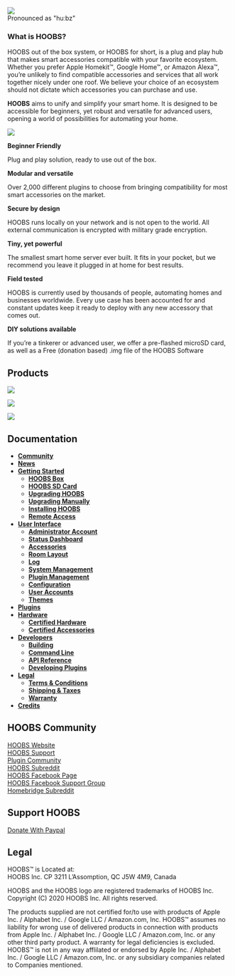 ![](https://raw.githubusercontent.com/hoobs-org/HOOBS/master/docs/logo.png)  
Pronounced as "huːbz"

### What is HOOBS?
HOOBS out of the box system, or HOOBS for short, is a plug and play hub that makes smart accessories compatible with your favorite ecosystem. Whether you prefer Apple Homekit™, Google Home™, or Amazon Alexa™, you’re unlikely to find compatible accessories and services that all work together nicely under one roof. We believe your choice of an ecosystem should not dictate which accessories you can purchase and use.

**HOOBS** aims to unify and simplify your smart home. It is designed to be accessible for beginners, yet robust and versatile for advanced users, opening a world of possibilities for automating your home.

![](https://raw.githubusercontent.com/hoobs-org/HOOBS/master/docs/dashboard/dashboard.png)

**Beginner Friendly**

Plug and play solution, ready to use out of the box.


**Modular and versatile**

Over 2,000 different plugins to choose from bringing compatibility for most smart accessories on the market.


**Secure by design**

HOOBS runs locally on your network and is not open to the world. All external communication is encrypted with military grade encryption.


**Tiny, yet powerful**

The smallest smart home server ever built. It fits in your pocket, but we recommend you leave it plugged in at home for best results.


**Field tested**

HOOBS is currently used by thousands of people, automating homes and businesses worldwide. Every use case has been accounted for and constant updates keep it ready to deploy with any new accessory that comes out.


**DIY solutions available**

If you’re a tinkerer or advanced user, we offer a pre-flashed microSD card, as well as a Free (donation based) .img file of the HOOBS Software

## Products

[![](https://raw.githubusercontent.com/hoobs-org/HOOBS/master/docs/products/hoobs-box.png)](https://hoobs.org/product/hoobs-in-a-box/)

[![](https://raw.githubusercontent.com/hoobs-org/HOOBS/master/docs/products/hoobs-card.png)](https://hoobs.org/product/hoobs-on-microsd/)

[![](https://raw.githubusercontent.com/hoobs-org/HOOBS/master/docs/products/hoobs-download.png)](https://github.com/hoobs-org/HOOBS/releases)

## Documentation
* [**Community**](https://github.com/hoobs-org/HOOBS/wiki/1.0-Community)
* [**News**](https://github.com/hoobs-org/HOOBS/wiki/1.1-News)
* [**Getting Started**](https://support.hoobs.org/docs/5e763b10e87d1e02b6c19d29)
  * [**HOOBS Box**](https://support.hoobs.org/docs/5e763d06e87d1e02b6c19d30)
  * [**HOOBS SD Card**](https://support.hoobs.org/docs/5e763d92e87d1e02b6c19d31)
  * [**Upgrading HOOBS**](https://support.hoobs.org/docs/5e763dfbe87d1e02b6c19d32)
  * [**Upgrading Manually**](https://support.hoobs.org/docs/5e764226e87d1e02b6c19d3b)
  * [**Installing HOOBS**](https://support.hoobs.org/docs/5e763e30e87d1e02b6c19d33)
  * [**Remote Access**](https://support.hoobs.org/docs/5e763e4be87d1e02b6c19d34)
* [**User Interface**](https://support.hoobs.org/docs/5e763b3ee87d1e02b6c19d2a)
  * [**Administrator Account**](https://support.hoobs.org/docs/5e76440be87d1e02b6c19d3c)
  * [**Status Dashboard**](https://support.hoobs.org/docs/5e764428e87d1e02b6c19d3d)
  * [**Accessories**](https://support.hoobs.org/docs/5e76444fe87d1e02b6c19d3e)
  * [**Room Layout**](https://support.hoobs.org/docs/5e764471e87d1e02b6c19d3f)
  * [**Log**](https://support.hoobs.org/docs/5e76448ae87d1e02b6c19d40)
  * [**System Management**](https://support.hoobs.org/docs/5e7644aae87d1e02b6c19d41)
  * [**Plugin Management**](https://support.hoobs.org/docs/5e7644ece87d1e02b6c19d42)
  * [**Configuration**](https://support.hoobs.org/docs/5e76450ae87d1e02b6c19d43)
  * [**User Accounts**](https://support.hoobs.org/docs/5e764529e87d1e02b6c19d44)
  * [**Themes**](https://support.hoobs.org/docs/5e76454fe87d1e02b6c19d45)
* [**Plugins**](https://support.hoobs.org/docs/5e763b63e87d1e02b6c19d2b)
* [**Hardware**](https://support.hoobs.org/docs/5e763b88e87d1e02b6c19d2c)
  * [**Certified Hardware**](https://support.hoobs.org/docs/5e764858e87d1e02b6c19d46)
  * [**Certified Accessories**](https://support.hoobs.org/docs/5e764929e87d1e02b6c19d47)
* [**Developers**](https://support.hoobs.org/docs/5e763bf6e87d1e02b6c19d2d)
  * [**Building**](https://support.hoobs.org/docs/5e764e50e87d1e02b6c19d4b)
  * [**Command Line**](https://support.hoobs.org/docs/5e764e72e87d1e02b6c19d4c)
  * [**API Reference**](https://support.hoobs.org/docs/5e764e96e87d1e02b6c19d4d)
  * [**Developing Plugins**](https://support.hoobs.org/docs/5e764eb6e87d1e02b6c19d4e)
* [**Legal**](https://support.hoobs.org/docs/5e763c8fe87d1e02b6c19d2e)
  * [**Terms & Conditions**](https://support.hoobs.org/docs/5e7649bee87d1e02b6c19d48)
  * [**Shipping & Taxes**](https://support.hoobs.org/docs/5e764a02e87d1e02b6c19d49)
  * [**Warranty**](https://support.hoobs.org/docs/5e764a29e87d1e02b6c19d4a)
* [**Credits**](https://support.hoobs.org/docs/5e763ca9e87d1e02b6c19d2f)

## HOOBS Community
[HOOBS Website](https://hoobs.org)  
[HOOBS Support](https://support.hoobs.org)  
[Plugin Community](https://plugins.hoobs.org)  
[HOOBS Subreddit](https://www.reddit.com/r/hoobs/)  
[HOOBS Facebook Page](https://www.facebook.com/HOOBSofficial)  
[HOOBS Facebook Support Group](https://www.facebook.com/groups/HOOBSorg/)  
[Homebridge Subreddit](https://www.reddit.com/r/homebridge/)  

## Support HOOBS
[Donate With Paypal](https://paypal.me/hoobsofficial)   

## Legal
HOOBS™ is Located at:  
HOOBS Inc. CP 3211 L’Assomption, QC J5W 4M9, Canada

HOOBS and the HOOBS logo are registered trademarks of HOOBS Inc.  
Copyright (C) 2020 HOOBS Inc. All rights reserved.

The products supplied are not certified for/to use with products of Apple Inc. / Alphabet Inc. / Google LLC / Amazon.com, Inc. 
HOOBS™ assumes no liability for wrong use of delivered products in connection with products from Apple Inc. / Alphabet Inc. / Google LLC / Amazon.com, Inc. or any other third party product. A warranty for legal deficiencies is excluded. HOOBS™ is not in any way afflilated or endorsed by Apple Inc. / Alphabet Inc. / Google LLC / Amazon.com, Inc. or any subsidiary companies related to Companies mentioned.


